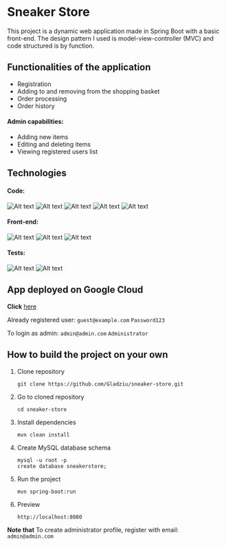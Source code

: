 # Sneaker Store
This project is a dynamic web application made in Spring Boot with a basic front-end. The design pattern I used is model-view-controller (MVC) and code structured is by function.


## Functionalities of the application
- Registration
- Adding to and removing from the shopping basket
- Order processing
- Order history

#### Admin capabilities:
- Adding new items
- Editing and deleting items
- Viewing registered users list

## Technologies

#### Code:

![Alt text](https://camo.githubusercontent.com/142c1ca57c4a85ddae844e196b62ffd9095552d94e559f68907d2f6031ece170/68747470733a2f2f696d672e736869656c64732e696f2f62616467652f6a6176615f31372d6f72616e67653f7374796c653d666f722d7468652d6261646765266c6f676f3d6f70656e6a646b266c6f676f436f6c6f723d7768697465)
![Alt text](https://camo.githubusercontent.com/cec4f3deeda1cde8d7e0729e689a9946a7286fc2a79be3e8b32fafa4b9f0396a/68747470733a2f2f696d672e736869656c64732e696f2f62616467652f537072696e675f426f6f745f332d3644423333463f7374796c653d666f722d7468652d6261646765266c6f676f3d737072696e67266c6f676f436f6c6f723d7768697465)
![Alt text](https://img.shields.io/badge/Hibernate-59666C?style=for-the-badge&logo=Hibernate&logoColor=white)
![Alt text](https://img.shields.io/badge/MySQL-005C84?style=for-the-badge&logo=mysql&logoColor=white)
![Alt text](https://camo.githubusercontent.com/c3b871d02afde0384d676dfb0872461bca6d18199375067e04e0d67ff0f9bfae/68747470733a2f2f696d672e736869656c64732e696f2f62616467652f6d6176656e2d4337314133363f7374796c653d666f722d7468652d6261646765266c6f676f3d6170616368656d6176656e266c6f676f436f6c6f723d7768697465)
#### Front-end:
![Alt text](https://img.shields.io/badge/Thymeleaf-%23005C0F.svg?style=for-the-badge&logo=Thymeleaf&logoColor=white)
![Alt text](https://img.shields.io/badge/html5-%23E34F26.svg?style=for-the-badge&logo=html5&logoColor=white)
![Alt text](https://img.shields.io/badge/css3-%231572B6.svg?style=for-the-badge&logo=css3&logoColor=white)
#### Tests:
![Alt text](https://camo.githubusercontent.com/6cf47d9ca3b8d62efb942ad8e9c9335f5bd5196ec76150d42fcc1a65f8486ddf/68747470733a2f2f696d672e736869656c64732e696f2f62616467652f4a756e6974352d3235413136323f7374796c653d666f722d7468652d6261646765266c6f676f3d6a756e697435266c6f676f436f6c6f723d7768697465)
![Alt text](https://camo.githubusercontent.com/d38819e2d4efdc0a84acb94de6e2c94a02997234c5a72e72b1c250bb5a980e6f/68747470733a2f2f696d672e736869656c64732e696f2f62616467652f4d6f636b69746f2d3738413634313f7374796c653d666f722d7468652d6261646765)

## App deployed on Google Cloud
**Click** [here](https://valid-shine-410811.lm.r.appspot.com/sneaker-store/home)

Already registered user:
    ```
    guest@example.com
    ```
    ```
    Password123
    ```

To login as admin:
    ```
    admin@admin.com
    ```
    ```
    Administrator
    ```

## How to build the project on your own
1. Clone repository
    ```
    git clone https://github.com/Gladziu/sneaker-store.git
    ```
2. Go to cloned repository
    ```
    cd sneaker-store 
    ```
3. Install dependencies
    ```
    mvn clean install
    ```
4. Create MySQL database schema
    ```
    mysql -u root -p
    create database sneakerstore;
    ```
5. Run the project
    ```
   mvn spring-boot:run
   ```
6. Preview
    ```
    http://localhost:8080
    ```
**Note that**
To create administrator profile, register with email: 
    ``` 
    admin@admin.com
    ```


